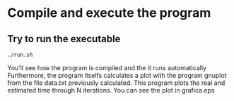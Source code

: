 # Compile and execute the program
## Try to run the executable
	./run.sh

You'll see how the program is compiled and the it runs automatically
Furthermore, the program itselfs calculates a plot with the program gnuplot from the file data.txt previously calculated. This program plots the real and estimated time through N iterations. You can see the plot in grafica.eps